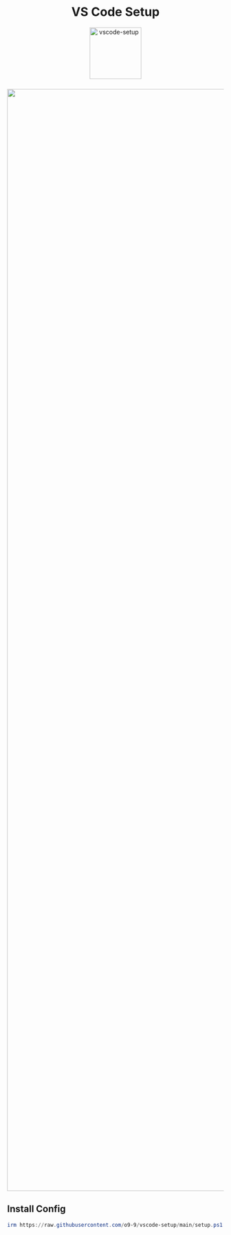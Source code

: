 <h1 align="center">VS Code Setup</h1>
<div align="center">
    <a href="https://github.com/o9-9/vscode-setup/">
        <img width="120" alt="vscode-setup" src="https://github.com/user-attachments/assets/c5c3bb94-690b-437a-8b89-ce16c702a00a" />
    </a>
</div>

###

<div align="center">
  <img src="https://github.com/user-attachments/assets/0f5252a1-2983-4d86-9508-d65e9cd3f07f" width="2560" />
</div>

###

<h2 align="left">Install Config</h2>

```ps1
irm https://raw.githubusercontent.com/o9-9/vscode-setup/main/setup.ps1 | iex
```
###
